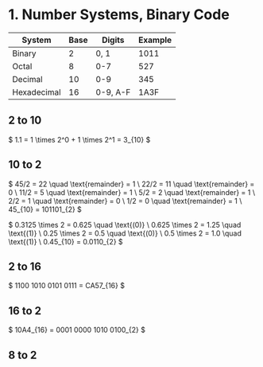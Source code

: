 # 1. Number Systems, Binary Code
|System|Base|Digits|Example|
|------|----|------|-------|
|Binary|2|0, 1|1011|
|Octal|8|0-7|527|
|Decimal|10|0-9|345|
|Hexadecimal|16|0-9, A-F|1A3F|

## 2 to 10
$ 1.1 = 1 \times 2^0 + 1 \times 2^1 = 3_{10} 
$

## 10 to 2
$ 45/2 = 22 \quad \text{remainder} = 1 \\
22/2 = 11 \quad \text{remainder} = 0 \\
11/2 = 5 \quad \text{remainder} = 1 \\
5/2 = 2 \quad \text{remainder} = 1 \\
2/2 = 1 \quad \text{remainder} = 0 \\
1/2 = 0 \quad \text{remainder} = 1 \\ 45_{10} = 101101_{2} $

$ 0.3125 \times 2 = 0.625 \quad \text{(0)} \\
0.625 \times 2 = 1.25 \quad \text{(1)} \\
0.25 \times 2 = 0.5 \quad \text{(0)} \\
0.5 \times 2 = 1.0 \quad \text{(1)} \\ 0.45_{10} = 0.0110_{2} $

## 2 to 16
$ 1100 1010 0101 0111 = CA57_{16} $
## 16 to 2
$ 10A4_{16} = 0001 0000 1010 0100_{2} $

## 8 to 2

